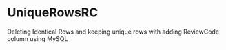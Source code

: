 # UniqueRowsRC
Deleting Identical Rows and keeping unique rows with adding ReviewCode column using MySQL
